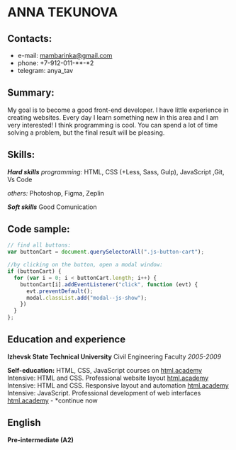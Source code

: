 # ANNA TEKUNOVA

## Contacts:
* e-mail: mambarinka@gmail.com
* phone: +7-912-011-**-*2
* telegram: anya_tav

## Summary:
My goal is to become a good front-end developer. I have little experience in creating websites. Every day I learn something new in this area and I am very interested! I think programming is cool. You can spend a lot of time solving a problem, but the final result will be pleasing.

## Skills:
***Hard skills***
*programming:*
HTML, CSS (+Less, Sass, Gulp), JavaScript ,Git, Vs Code

*others:*
Photoshop, Figma, Zeplin

***Soft skills***
Good Comunication 

## Code sample:
```js
// find all buttons:
var buttonCart = document.querySelectorAll(".js-button-cart");

//by clicking on the button, open a modal window:
if (buttonCart) {
  for (var i = 0; i < buttonCart.length; i++) {
    buttonCart[i].addEventListener("click", function (evt) {
      evt.preventDefault();
      modal.classList.add("modal--js-show");
    })
  }
};
```

## Education and experience ## 
**Izhevsk State Technical University** 
Civil Engineering Faculty
*2005-2009*  

**Self-education:** 
HTML, CSS, JavaScript courses on [html.academy](https://htmlacademy.ru/courses)  
Intensive: HTML and CSS. Professional website layout [html.academy](https://htmlacademy.ru/intensive/htmlcss/29)
Intensive: HTML and CSS. Responsive layout and automation [html.academy](https://htmlacademy.ru/intensive/adaptive/21)
Intensive: JavaScript. Professional development of web interfaces [html.academy](https://htmlacademy.ru/intensive/javascript/22) - *continue now

## English ##  
**Pre-intermediate (A2)**  